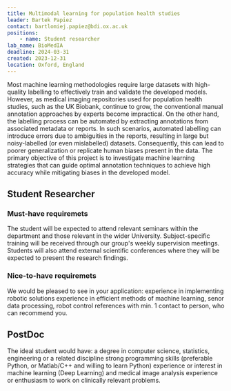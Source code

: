 ```yaml
---
title: Multimodal learning for population health studies
leader: Bartek Papiez
contact: bartlomiej.papiez@bdi.ox.ac.uk
positions:
    - name: Student researcher
lab_name: BioMedIA
deadline: 2024-03-31
created: 2023-12-31
location: Oxford, England
---
```


Most machine learning methodologies require large datasets with high-quality labelling to effectively train and validate the developed models. However, as medical imaging repositories used for population health studies, such as the UK Biobank, continue to grow, the conventional manual annotation approaches by experts become impractical. On the other hand, the labelling process can be automated by extracting annotations from associated metadata or reports. In such scenarios, automated labelling can introduce errors due to ambiguities in the reports, resulting in large but noisy-labelled (or even mislabelled) datasets. Consequently, this can lead to poorer generalization or replicate human biases present in the data. The primary objective of this project is to investigate machine learning strategies that can guide optimal annotation techniques to achieve high accuracy while mitigating biases in the developed model.

## Student Researcher

### Must-have requiremets

The student will be expected to attend relevant seminars within the department and those relevant in the wider University. Subject-specific training will be received through our group's weekly supervision meetings. Students will also attend external scientific conferences where they will be expected to present the research findings.

### Nice-to-have requiremets 

We would be pleased to see in your application: experience in implementing robotic solutions experience in efficient methods of machine learning, senor data processing, robot control references with min. 1 contact to person, who can recommend you.

## PostDoc

The ideal student would have: a degree in computer science, statistics, engineering or a related discipline strong programming skills (preferable Python, or Matlab/C++ and willing to learn Python) experience or interest in machine learning (Deep Learning) and medical image analysis experience or enthusiasm to work on clinically relevant problems.
